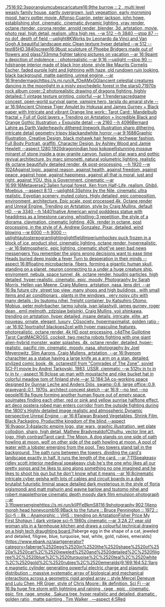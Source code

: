 [.75](https://www.ebank.nz/aiartgenerator?category=.75)[16:9](https://www.ebank.nz/aiartgenerator?category=16%3A9)[2:3](https://www.ebank.nz/aiartgenerator?category=2%3A3)[sporangium](https://www.ebank.nz/aiartgenerator?category=sporangium)[cubes](https://www.ebank.nz/aiartgenerator?category=cubes)[caricature](https://www.ebank.nz/aiartgenerator?category=caricature)[16:9](https://www.ebank.nz/aiartgenerator?category=16%3A9)[the burrow :: 2 , multi level weasly family house, partly overgrown, lush vegeattion, early mornming mood, harry potter movie, Alfonso Cuarón, peter jackson, john howe, establishing shot, cinematic, cinematic dynamic lighting, vray render, octane rtender, corona render, arnold render, blender, 3d, artstation, movie, photo real, high detail, realism, ultra high res, --w 512 --h 3840 --stop 87 --no dof, depth of field --uplight](https://www.ebank.nz/aiartgenerator?category=the%2520burrow%2520%3A%3A%25202%2520%2C%2520multi%2520level%2520weasly%2520family%2520house%2C%2520partly%2520overgrown%2C%2520lush%2520vegeattion%2C%2520early%2520mornming%2520mood%2C%2520harry%2520potter%2520movie%2C%2520Alfonso%2520Cuar%C3%B3n%2C%2520peter%2520jackson%2C%2520john%2520howe%2C%2520establishing%2520shot%2C%2520cinematic%2C%2520cinematic%2520dynamic%2520lighting%2C%2520vray%2520render%2C%2520octane%2520rtender%2C%2520corona%2520render%2C%2520arnold%2520render%2C%2520blender%2C%25203d%2C%2520artstation%2C%2520movie%2C%2520photo%2520real%2C%2520high%2520detail%2C%2520realism%2C%2520ultra%2520high%2520res%2C%2520--w%2520512%2520--h%25203840%2520--stop%252087%2520--no%2520dof%2C%2520depth%2520of%2520field%2520--uplight)[8K](https://www.ebank.nz/aiartgenerator?category=8K)[Works by Leonardo da Vinci and Van Gogh,A beautiful landscape,epic,Clean texture,hyper detailed --w 512 --test](https://www.ebank.nz/aiartgenerator?category=Works%2520by%2520Leonardo%2520da%2520Vinci%2520and%2520Van%2520Gogh%2CA%2520beautiful%2520landscape%2Cepic%2CClean%2520texture%2Chyper%2520detailed%2520--w%2520512%2520--test)[85](https://www.ebank.nz/aiartgenerator?category=85)[HD,](https://www.ebank.nz/aiartgenerator?category=HD%2C)[3840](https://www.ebank.nz/aiartgenerator?category=3840)[screen](https://www.ebank.nz/aiartgenerator?category=screen)[16:9](https://www.ebank.nz/aiartgenerator?category=16%3A9)[bust sculpture of Phoebe Bridgers made out of flowers and glass](https://www.ebank.nz/aiartgenerator?category=bust%2520sculpture%2520of%2520Phoebe%2520Bridgers%2520made%2520out%2520of%2520flowers%2520and%2520glass)[733](https://www.ebank.nz/aiartgenerator?category=733)[mma fighter taking pictures on vacation --ar 16:9](https://www.ebank.nz/aiartgenerator?category=mma%2520fighter%2520taking%2520pictures%2520on%2520vacation%2520--ar%252016%3A9)[paint a depiction of indolence : : photorealistic —ar 9:16 —uplight —stop 90 --hd](https://www.ebank.nz/aiartgenerator?category=paint%2520a%2520depiction%2520of%2520indolence%2520%3A%2520%3A%2520photorealistic%2520%E2%80%94ar%25209%3A16%2520%E2%80%94uplight%2520%E2%80%94stop%252090%2520--hd)[strange interior made of black Iron stone, style like Maurits Cornelis Escher, faded purple light and lightning with haze, old rundown ruin looking, black background, matte painting, unreal engine, --ar 16:9](https://www.ebank.nz/aiartgenerator?category=strange%2520interior%2520made%2520of%2520black%2520Iron%2520stone%2C%2520style%2520like%2520Maurits%2520Cornelis%2520Escher%2C%2520faded%2520purple%2520light%2520and%2520lightning%2520with%2520haze%2C%2520old%2520rundown%2520ruin%2520looking%2C%2520black%2520background%2C%2520matte%2520painting%2C%2520unreal%2520engine%2C%2520--ar%252016%3A9)[render](https://www.ebank.nz/aiartgenerator?category=render)[magic](https://www.ebank.nz/aiartgenerator?category=magic)[<https://s.mj.run/A_fOeAMxGGI>](https://www.ebank.nz/aiartgenerator?category=%3Chttps%3A//s.mj.run/A_fOeAMxGGI%3E)[ancient celestial creatures dancing in the moonlight in a misty psychedelic forest in the stars](https://www.ebank.nz/aiartgenerator?category=ancient%2520celestial%2520creatures%2520dancing%2520in%2520the%2520moonlight%2520in%2520a%2520misty%2520psychedelic%2520forest%2520in%2520the%2520stars)[0.7](https://www.ebank.nz/aiartgenerator?category=0.7)[1970s rock album cover::2 photorealistic drawing of dragons fighting, highly detailed::1 vintage texture printing, colorful —ar 1:1](https://www.ebank.nz/aiartgenerator?category=1970s%2520rock%2520album%2520cover%3A%3A2%2520photorealistic%2520drawing%2520of%2520dragons%2520fighting%2C%2520highly%2520detailed%3A%3A1%2520vintage%2520texture%2520printing%2C%2520colorful%2520%E2%80%94ar%25201%3A1)[render](https://www.ebank.nz/aiartgenerator?category=render)[sacred](https://www.ebank.nz/aiartgenerator?category=sacred)[game concept, open-world survival game, vampire hero, tarsila do amaral style --ar 16:9](https://www.ebank.nz/aiartgenerator?category=game%2520concept%2C%2520open-world%2520survival%2520game%2C%2520vampire%2520hero%2C%2520tarsila%2520do%2520amaral%2520style%2520--ar%252016%3A9)[Ancient Chinese Tiger Amulet by Hokusai and James Gurney + Black paper with Intricate and vibrant Orange line work:: Tarot Card:: Mandelbulb fractal + Full of Gold layers + Trending on Artstation + Incredible Black and Orange Gothic Illustration + Exquisite detail  --w 2160  --h 4096](https://www.ebank.nz/aiartgenerator?category=Ancient%2520Chinese%2520Tiger%2520Amulet%2520by%2520Hokusai%2520and%2520James%2520Gurney%2520%2B%2520Black%2520paper%2520with%2520Intricate%2520and%2520vibrant%2520Orange%2520line%2520work%3A%3A%2520Tarot%2520Card%3A%3A%2520Mandelbulb%2520fractal%2520%2B%2520Full%2520of%2520Gold%2520layers%2520%2B%2520Trending%2520on%2520Artstation%2520%2B%2520Incredible%2520Black%2520and%2520Orange%2520Gothic%2520Illustration%2520%2B%2520Exquisite%2520detail%2520%2520--w%25202160%2520%2520--h%25204096)[Bernard Lahire as Darth Vader](https://www.ebank.nz/aiartgenerator?category=Bernard%2520Lahire%2520as%2520Darth%2520Vader)[heavily dithered linework illustration sharp dithering, intricate detail geometry trippy blackandwhite horror —ar 9:16](https://www.ebank.nz/aiartgenerator?category=heavily%2520dithered%2520linework%2520illustration%2520sharp%2520dithering%2C%2520intricate%2520detail%2520geometry%2520trippy%2520blackandwhite%2520horror%2520%E2%80%94ar%25209%3A16)[88](https://www.ebank.nz/aiartgenerator?category=88)[Graphic Illustration, Creative Design, black mohawk hair female, techwear fashion, Full Body Portrait, graffiti, Character Design, by Ashley Wood and Jamie Hewlett --aspect 1280:1920](https://www.ebank.nz/aiartgenerator?category=Graphic%2520Illustration%2C%2520Creative%2520Design%2C%2520black%2520mohawk%2520hair%2520female%2C%2520techwear%2520fashion%2C%2520Full%2520Body%2520Portrait%2C%2520graffiti%2C%2520Character%2520Design%2C%2520by%2520Ashley%2520Wood%2520and%2520Jamie%2520Hewlett%2520--aspect%25201280%3A1920)[dragon](https://www.ebank.nz/aiartgenerator?category=dragon)[indian hopi kokopelli](https://www.ebank.nz/aiartgenerator?category=indian%2520hopi%2520kokopelli)[stunning mosque minaret of stone inside a gray granite canyon, fusion of star wars and gothic revival architecture, by marc simonetti, natural volumetric lighting, realistic 4k octane beautifully detailed render, 4k post-processing, --h 1920 --w 1024](https://www.ebank.nz/aiartgenerator?category=stunning%2520mosque%2520minaret%2520of%2520stone%2520inside%2520a%2520gray%2520granite%2520canyon%2C%2520fusion%2520of%2520star%2520wars%2520and%2520gothic%2520revival%2520architecture%2C%2520by%2520marc%2520simonetti%2C%2520natural%2520volumetric%2520lighting%2C%2520realistic%25204k%2520octane%2520beautifully%2520detailed%2520render%2C%25204k%2520post-processing%2C%2520--h%25201920%2520--w%25201024)[Against logic, against reason, against health, against freedom, against peace, against hope, against happiness, against all that is moral, just and right, against YOU, this is Government, cinematic —ar 16:9](https://www.ebank.nz/aiartgenerator?category=Against%2520logic%2C%2520against%2520reason%2C%2520against%2520health%2C%2520against%2520freedom%2C%2520against%2520peace%2C%2520against%2520hope%2C%2520against%2520happiness%2C%2520against%2520all%2520that%2520is%2520moral%2C%2520just%2520and%2520right%2C%2520against%2520YOU%2C%2520this%2520is%2520Government%2C%2520cinematic%2520%E2%80%94ar%252016%3A9)[9:16](https://www.ebank.nz/aiartgenerator?category=9%3A16)[Metaverse](https://www.ebank.nz/aiartgenerator?category=Metaverse)[2:3](https://www.ebank.nz/aiartgenerator?category=2%3A3)[alien fungal forest, Xen from Half-Life, realism, Ghibli, Moebius, --aspect 8:13 --uplight](https://www.ebank.nz/aiartgenerator?category=alien%2520fungal%2520forest%2C%2520Xen%2520from%2520Half-Life%2C%2520realism%2C%2520Ghibli%2C%2520Moebius%2C%2520--aspect%25208%3A13%2520--uplight)[4:3](https://www.ebank.nz/aiartgenerator?category=4%3A3)[Sphinx by the Nile, cinematic ultra realistic. Egyptian scenery, muted colors. Higly detailed, epic composition. environment, architecture. Epic scale, post processed 4k, Octane render and Unreal Engine. Trending on Artstation, style by Craig Mullins, default HD, --w 3340 --h 1440](https://www.ebank.nz/aiartgenerator?category=Sphinx%2520by%2520the%2520Nile%2C%2520cinematic%2520ultra%2520realistic.%2520Egyptian%2520scenery%2C%2520muted%2520colors.%2520Higly%2520detailed%2C%2520epic%2520composition.%2520environment%2C%2520architecture.%2520Epic%2520scale%2C%2520post%2520processed%25204k%2C%2520Octane%2520render%2520and%2520Unreal%2520Engine.%2520Trending%2520on%2520Artstation%2C%2520style%2520by%2520Craig%2520Mullins%2C%2520default%2520HD%2C%2520--w%25203340%2520--h%25201440)[1](https://www.ebank.nz/aiartgenerator?category=1)[native American  wind godddess statue with headdress as a limestone carving, whistling::3 repetition, the style of a diorama, claymation, cinematic lighting, 40k, render in octane, post processing, in the style of A. Andrew Gonzalez, Pixar, detailed, wind blowing --w 6000 --h 9000 --uplight](https://www.ebank.nz/aiartgenerator?category=native%2520American%2520%2520wind%2520godddess%2520statue%2520with%2520headdress%2520as%2520a%2520limestone%2520carving%2C%2520whistling%3A%3A3%2520repetition%2C%2520the%2520style%2520of%2520a%2520diorama%2C%2520claymation%2C%2520cinematic%2520lighting%2C%252040k%2C%2520render%2520in%2520octane%2C%2520post%2520processing%2C%2520in%2520the%2520style%2520of%2520A.%2520Andrew%2520Gonzalez%2C%2520Pixar%2C%2520detailed%2C%2520wind%2520blowing%2520--w%25206000%2520--h%25209000%2520--uplight)[autostereogram](https://www.ebank.nz/aiartgenerator?category=autostereogram)[lighting](https://www.ebank.nz/aiartgenerator?category=lighting)[light](https://www.ebank.nz/aiartgenerator?category=light)[field](https://www.ebank.nz/aiartgenerator?category=field)[Imperium](https://www.ebank.nz/aiartgenerator?category=Imperium)[hockey puck frozen in a block of ice, product shot, cinematic lighting, octane render, hyperrealistic, --ar 16:9](https://www.ebank.nz/aiartgenerator?category=hockey%2520puck%2520frozen%2520in%2520a%2520block%2520of%2520ice%2C%2520product%2520shot%2C%2520cinematic%2520lighting%2C%2520octane%2520render%2C%2520hyperrealistic%2C%2520--ar%252016%3A9)[atmospheric, epic lighting, cinematic shotI've seen bad news messengers  You remember the signs wrong decisions  want to ease time Heads buried deep inside a fever Turn to desperation in their minds --aspect 16:8](https://www.ebank.nz/aiartgenerator?category=atmospheric%2C%2520epic%2520lighting%2C%2520cinematic%2520shotI%27ve%2520seen%2520bad%2520news%2520messengers%2520%2520You%2520remember%2520the%2520signs%2520wrong%2520decisions%2520%2520want%2520to%2520ease%2520time%2520Heads%2520buried%2520deep%2520inside%2520a%2520fever%2520Turn%2520to%2520desperation%2520in%2520their%2520minds%2520--aspect%252016%3A8)[floating microbacteria, fibers, forming a gigantic human skull, standing on a planet, neuron connecting to a under a  huge creature ship, enviroment, nebula, space tunnel, 4k, octane render, houdini particles, high detailed, hyper-realistic, cinematic, epic, moody, Photography by Sarah Morris, Hellen van Meene, Craig Mullens, artstation, nasa, lens dirt, --ar 16:9](https://www.ebank.nz/aiartgenerator?category=floating%2520microbacteria%2C%2520fibers%2C%2520forming%2520a%2520gigantic%2520human%2520skull%2C%2520standing%2520on%2520a%2520planet%2C%2520neuron%2520connecting%2520to%2520a%2520under%2520a%2520%2520huge%2520creature%2520ship%2C%2520enviroment%2C%2520nebula%2C%2520space%2520tunnel%2C%25204k%2C%2520octane%2520render%2C%2520houdini%2520particles%2C%2520high%2520detailed%2C%2520hyper-realistic%2C%2520cinematic%2C%2520epic%2C%2520moody%2C%2520Photography%2520by%2520Sarah%2520Morris%2C%2520Hellen%2520van%2520Meene%2C%2520Craig%2520Mullens%2C%2520artstation%2C%2520nasa%2C%2520lens%2520dirt%2C%2520--ar%252016%3A9)[a future city ,street top view ,many shops and high buildings , with small items and air conditionars , plants in the windows , very noisy city with many details : by tsutomu nihei, freight container, by Katsuhiro Otomo, Mobius, peter mohrbacher, tarmo juhola, ivan laliashvili, james gurney, roger dean , emil melmoth, zdzislaw belsinki, Craig Mullins, yoji shinkawa, trending on artstation, hyper detailed, insane details, intricate, elite, art nouveau, ornate, elegant, luxury, CGsociety, hypermaximalist, golden ratio --ar 16:9](https://www.ebank.nz/aiartgenerator?category=a%2520future%2520city%2520%2Cstreet%2520top%2520view%2520%2Cmany%2520shops%2520and%2520high%2520buildings%2520%2C%2520with%2520small%2520items%2520and%2520air%2520conditionars%2520%2C%2520plants%2520in%2520the%2520windows%2520%2C%2520very%2520noisy%2520city%2520with%2520many%2520details%2520%3A%2520by%2520tsutomu%2520nihei%2C%2520freight%2520container%2C%2520by%2520Katsuhiro%2520Otomo%2C%2520Mobius%2C%2520peter%2520mohrbacher%2C%2520tarmo%2520juhola%2C%2520ivan%2520laliashvili%2C%2520james%2520gurney%2C%2520roger%2520dean%2520%2C%2520emil%2520melmoth%2C%2520zdzislaw%2520belsinki%2C%2520Craig%2520Mullins%2C%2520yoji%2520shinkawa%2C%2520trending%2520on%2520artstation%2C%2520hyper%2520detailed%2C%2520insane%2520details%2C%2520intricate%2C%2520elite%2C%2520art%2520nouveau%2C%2520ornate%2C%2520elegant%2C%2520luxury%2C%2520CGsociety%2C%2520hypermaximalist%2C%2520golden%2520ratio%2520--ar%252016%3A9)[2:1](https://www.ebank.nz/aiartgenerator?category=2%3A1)[portraitof blackops2cel with hyper masculine features, photorealistic, octane render, 4k HD post processing, c4d](https://www.ebank.nz/aiartgenerator?category=portraitof%2520blackops2cel%2520with%2520hyper%2520masculine%2520features%2C%2520photorealistic%2C%2520octane%2520render%2C%25204k%2520HD%2520post%2520processing%2C%2520c4d)[The Guillotine Tarot Card](https://www.ebank.nz/aiartgenerator?category=The%2520Guillotine%2520Tarot%2520Card)[MACROSS, cockpit, two mecha robots fighting with one giant alien-hybrid monster, water splashes, 4k, octane render, detailed, hyper-realistic, pacific rim, cinematic, moody, nasa, photography by Joel Meyerowitz, Slim Aarons, Craig Mullens, artstation, --ar 16:9](https://www.ebank.nz/aiartgenerator?category=MACROSS%2C%2520cockpit%2C%2520two%2520mecha%2520robots%2520fighting%2520with%2520one%2520giant%2520alien-hybrid%2520monster%2C%2520water%2520splashes%2C%25204k%2C%2520octane%2520render%2C%2520detailed%2C%2520hyper-realistic%2C%2520pacific%2520rim%2C%2520cinematic%2C%2520moody%2C%2520nasa%2C%2520photography%2520by%2520Joel%2520Meyerowitz%2C%2520Slim%2520Aarons%2C%2520Craig%2520Mullens%2C%2520artstation%2C%2520--ar%252016%3A9)[venom charachter as a statue having a large knife as a arm on a stan, detailed, stylized comic book, 4k, octane](https://www.ebank.nz/aiartgenerator?category=venom%2520charachter%2520as%2520a%2520statue%2520having%2520a%2520large%2520knife%2520as%2520a%2520arm%2520on%2520a%2520stan%2C%2520detailed%2C%2520stylized%2520comic%2520book%2C%25204k%2C%2520octane)[still from "Comrades of The Zone", soviet SCI-FI movie by Andrei Tarkovski, 1983, USSR, cienmatic --w 512](https://www.ebank.nz/aiartgenerator?category=still%2520from%2520%22Comrades%2520of%2520The%2520Zone%22%2C%2520soviet%2520SCI-FI%2520movie%2520by%2520Andrei%2520Tarkovski%2C%25201983%2C%2520USSR%2C%2520cienmatic%2520--w%2520512)[tv in tv in tv in tv --aspect 16:9](https://www.ebank.nz/aiartgenerator?category=tv%2520in%2520tv%2520in%2520tv%2520in%2520tv%2520--aspect%252016%3A9)[close up man with moustache and nike bucket hat in colorful meadow tom of finland style —ar 12:18](https://www.ebank.nz/aiartgenerator?category=close%2520up%2520man%2520with%2520moustache%2520and%2520nike%2520bucket%2520hat%2520in%2520colorful%2520meadow%2520tom%2520of%2520finland%2520style%2520%E2%80%94ar%252012%3A18)[4:3](https://www.ebank.nz/aiartgenerator?category=4%3A3)[A co-working space designed by Gunnar Leche and Anders Diös, swamp::0.6, large office::0.9, graveyard::0.1, 1970s, architect concept sketch --ar 16:9 --no text --no people](https://www.ebank.nz/aiartgenerator?category=A%2520co-working%2520space%2520designed%2520by%2520Gunnar%2520Leche%2520and%2520Anders%2520Di%C3%B6s%2C%2520swamp%3A%3A0.6%2C%2520large%2520office%3A%3A0.9%2C%2520graveyard%3A%3A0.1%2C%25201970s%2C%2520architect%2520concept%2520sketch%2520--ar%252016%3A9%2520--no%2520text%2520--no%2520people)[16:9](https://www.ebank.nz/aiartgenerator?category=16%3A9)[a figure forming another human figure out of empty space, soulmates finding each other, red or pink and yellow sunrise halftone effect, art deco poster](https://www.ebank.nz/aiartgenerator?category=a%2520figure%2520forming%2520another%2520human%2520figure%2520out%2520of%2520empty%2520space%2C%2520soulmates%2520finding%2520each%2520other%2C%2520red%2520or%2520pink%2520and%2520yellow%2520sunrise%2520halftone%2520effect%2C%2520art%2520deco%2520poster)[a robed man enters corridor from the outside fighting during the 1800's Highly detailed image realistic and atmospheric Dynamic perspective Unreal Engine --ar 16:8](https://www.ebank.nz/aiartgenerator?category=a%2520robed%2520man%2520enters%2520corridor%2520from%2520the%2520outside%2520fighting%2520during%2520the%25201800%27s%2520Highly%2520detailed%2520image%2520realistic%2520and%2520atmospheric%2520Dynamic%2520perspective%2520Unreal%2520Engine%2520--ar%252016%3A8)[Taiwan Braised Vegetables, Shrink Film, Black Packaging, Product](https://www.ebank.nz/aiartgenerator?category=Taiwan%2520Braised%2520Vegetables%2C%2520Shrink%2520Film%2C%2520Black%2520Packaging%2C%2520Product)[the kingdom of the blind --aspect 16:9](https://www.ebank.nz/aiartgenerator?category=the%2520kingdom%2520of%2520the%2520blind%2520--aspect%252016%3A9)[vapor,](https://www.ebank.nz/aiartgenerator?category=vapor%2C)[3:4](https://www.ebank.nz/aiartgenerator?category=3%3A4)[galactic empire logo, star wars, graphic illustration, wet plate collodion, sharp, high detail, Mathew Brady](https://www.ebank.nz/aiartgenerator?category=galactic%2520empire%2520logo%2C%2520star%2520wars%2C%2520graphic%2520illustration%2C%2520wet%2520plate%2520collodion%2C%2520sharp%2C%2520high%2520detail%2C%2520Mathew%2520Brady)[real](https://www.ebank.nz/aiartgenerator?category=real)[dof](https://www.ebank.nz/aiartgenerator?category=dof)[Cthulhu, vector line art, logo, High contrast](https://www.ebank.nz/aiartgenerator?category=Cthulhu%2C%2520vector%2520line%2520art%2C%2520logo%2C%2520High%2520contrast)[Tarot card: The Moon. A dog stands on one side of path howling at moon. wolf on other side of the path howling at moon. A pool of water with a lobster emerging from the pool. Two towers stand tall in the background. The path runs between the towers, dividing the card's landscape exactly in half. It runs the length of the card. --ar 7:11](https://www.ebank.nz/aiartgenerator?category=Tarot%2520card%3A%2520The%2520Moon.%2520A%2520dog%2520stands%2520on%2520one%2520side%2520of%2520path%2520howling%2520at%2520moon.%2520wolf%2520on%2520other%2520side%2520of%2520the%2520path%2520howling%2520at%2520moon.%2520A%2520pool%2520of%2520water%2520with%2520a%2520lobster%2520emerging%2520from%2520the%2520pool.%2520Two%2520towers%2520stand%2520tall%2520in%2520the%2520background.%2520The%2520path%2520runs%2520between%2520the%2520towers%2C%2520dividing%2520the%2520card%27s%2520landscape%2520exactly%2520in%2520half.%2520It%2520runs%2520the%2520length%2520of%2520the%2520card.%2520--ar%25207%3A11)[Speakeasy ridley scott interior medieval speakeasy club he's the one who likes all our pretty songs and he likes to sing along something no one imagined and he likes to shoot his gun but he don't know what it means --ar 16:8](https://www.ebank.nz/aiartgenerator?category=Speakeasy%2520ridley%2520scott%2520interior%2520medieval%2520speakeasy%2520club%2520he%27s%2520the%2520one%2520who%2520likes%2520all%2520our%2520pretty%2520songs%2520and%2520he%2520likes%2520to%2520sing%2520along%2520something%2520no%2520one%2520imagined%2520and%2520he%2520likes%2520to%2520shoot%2520his%2520gun%2520but%2520he%2520don%27t%2520know%2520what%2520it%2520means%2520--ar%252016%3A8)[cinematic intricate cyber geisha with lots of cables and circuit boards in a dark brutalist futuristic liminal space detailed dark mysterious in the style of floria sigismondi and matt mahurin and wayne barlow and tsutomo nihei and robert mapplethorpe cinematic depth moody dark film emulsion photograph --ar 3:1](https://www.ebank.nz/aiartgenerator?category=cinematic%2520intricate%2520cyber%2520geisha%2520with%2520lots%2520of%2520cables%2520and%2520circuit%2520boards%2520in%2520a%2520dark%2520brutalist%2520futuristic%2520liminal%2520space%2520detailed%2520dark%2520mysterious%2520in%2520the%2520style%2520of%2520floria%2520sigismondi%2520and%2520matt%2520mahurin%2520and%2520wayne%2520barlow%2520and%2520tsutomo%2520nihei%2520and%2520robert%2520mapplethorpe%2520cinematic%2520depth%2520moody%2520dark%2520film%2520emulsion%2520photograph%2520--ar%25203%3A1)[flowers](https://www.ebank.nz/aiartgenerator?category=flowers)[engine](https://www.ebank.nz/aiartgenerator?category=engine)[<https://s.mj.run/kIIPFeBkmS8>](https://www.ebank.nz/aiartgenerator?category=%3Chttps%3A//s.mj.run/kIIPFeBkmS8%3E)[1](https://www.ebank.nz/aiartgenerator?category=1)[16:9](https://www.ebank.nz/aiartgenerator?category=16%3A9)[photography,](https://www.ebank.nz/aiartgenerator?category=photography%2C)[90](https://www.ebank.nz/aiartgenerator?category=90)[2:1](https://www.ebank.nz/aiartgenerator?category=2%3A1)[Xenomorph head honeycomb](https://www.ebank.nz/aiartgenerator?category=Xenomorph%2520head%2520honeycomb)[16:9](https://www.ebank.nz/aiartgenerator?category=16%3A9)[Back to the future :: Bruce Pennington :: 1972 :: Sci-fi :: 8k :: Anamorphic :: VHS :: trending on Artstation](https://www.ebank.nz/aiartgenerator?category=Back%2520to%2520the%2520future%2520%3A%3A%2520Bruce%2520Pennington%2520%3A%3A%25201972%2520%3A%3A%2520Sci-fi%2520%3A%3A%25208k%2520%3A%3A%2520Anamorphic%2520%3A%3A%2520VHS%2520%3A%3A%2520trending%2520on%2520Artstation)[Fisher Price My First Shotgun | dark vintage sci-fi 1980s cinematic —ar 3:2](https://www.ebank.nz/aiartgenerator?category=Fisher%2520Price%2520My%2520First%2520Shotgun%2520%7C%2520dark%2520vintage%2520sci-fi%25201980s%2520cinematic%2520%E2%80%94ar%25203%3A2)[A 27 year old woman sits in a farmhouse kitchen and draws a colourful technical drawing on a high tech draughting board.](https://www.ebank.nz/aiartgenerator?category=A%252027%2520year%2520old%2520woman%2520sits%2520in%2520a%2520farmhouse%2520kitchen%2520and%2520draws%2520a%2520colourful%2520technical%2520drawing%2520on%2520a%2520high%2520tech%2520draughting%2520board.)[faberge egg in the shape of a cat, jeweled and detailed, filigree, blue, turquoise, teal, white, gold, rubies, emeralds](https://www.ebank.nz/aiartgenerator?category=faberge%2520egg%2520in%2520the%2520shape%2520of%2520a%2520cat%2C%2520jeweled%2520and%2520detailed%2C%2520filigree%2C%2520blue%2C%2520turquoise%2C%2520teal%2C%2520white%2C%2520gold%2C%2520rubies%2C%2520emeralds)[9:16](https://www.ebank.nz/aiartgenerator?category=9%3A16)[9:16](https://www.ebank.nz/aiartgenerator?category=9%3A16)[4:5](https://www.ebank.nz/aiartgenerator?category=4%3A5)[2:1](https://www.ebank.nz/aiartgenerator?category=2%3A1)[large magnetic cylinder generating  powerful electric charge and plasmatic distribution :: massive systematic array of biological and mechanical interactions across a geometric rigid angled array :: style Mercel Deneuve and Lulu Chen, HR Giger, style of Chris Moore:: 8k definition, Sci Fi --ar 16:9](https://www.ebank.nz/aiartgenerator?category=large%2520magnetic%2520cylinder%2520generating%2520%2520powerful%2520electric%2520charge%2520and%2520plasmatic%2520distribution%2520%3A%3A%2520massive%2520systematic%2520array%2520of%2520biological%2520and%2520mechanical%2520interactions%2520across%2520a%2520geometric%2520rigid%2520angled%2520array%2520%3A%3A%2520style%2520Mercel%2520Deneuve%2520and%2520Lulu%2520Chen%2C%2520HR%2520Giger%2C%2520style%2520of%2520Chris%2520Moore%3A%3A%25208k%2520definition%2C%2520Sci%2520Fi%2520--ar%252016%3A9)[a huge fire storm with lightning and raining , rage , epic , cinematic, epic, fire, rage, smoke , Sakura tree, hyper realistic and detailed, dramatic , golden ratio , matte painting , Tim Walker , —aspect 4:5](https://www.ebank.nz/aiartgenerator?category=a%2520huge%2520fire%2520storm%2520with%2520lightning%2520and%2520raining%2520%2C%2520rage%2520%2C%2520epic%2520%2C%2520cinematic%2C%2520epic%2C%2520fire%2C%2520rage%2C%2520smoke%2520%2C%2520Sakura%2520tree%2C%2520hyper%2520realistic%2520and%2520detailed%2C%2520dramatic%2520%2C%2520golden%2520ratio%2520%2C%2520matte%2520painting%2520%2C%2520Tim%2520Walker%2520%2C%2520%E2%80%94aspect%25204%3A5)[Red](https://www.ebank.nz/aiartgenerator?category=Red)